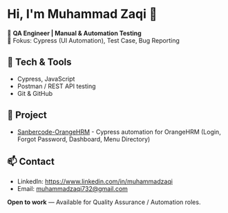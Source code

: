 # Hi, I'm Muhammad Zaqi 👋

🚀 **QA Engineer | Manual & Automation Testing**  
🔭 Fokus: Cypress (UI Automation), Test Case, Bug Reporting

## 🔧 Tech & Tools
- Cypress, JavaScript
- Postman / REST API testing
- Git & GitHub

## 📂 Project
- [Sanbercode-OrangeHRM](https://github.com/MuhammadZaqi732/Sanbercode-OrangeHRM.git) - Cypress automation for OrangeHRM (Login, Forgot Password, Dashboard, Menu Directory)

## 📫 Contact
- LinkedIn: https://www.linkedin.com/in/muhammadzaqi  
- Email: muhammadzaqi732@gmail.com

**Open to work** — Available for Quality Assurance / Automation roles.
